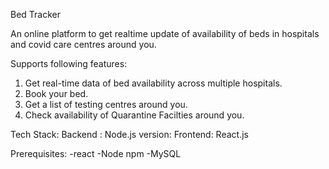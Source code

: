 Bed Tracker

An online platform to get realtime update of availability of beds in hospitals and covid care centres around you.

Supports following features:
1. Get real-time data of bed availability across multiple hospitals.
2. Book your bed.
3. Get a list of testing centres around you.
4. Check availability of Quarantine Facilties around you.

Tech Stack:
Backend : Node.js version:
Frontend: React.js

Prerequisites:
-react
-Node npm
-MySQL




